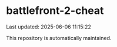 # battlefront-2-cheat

Last updated: 2025-06-06 11:15:22

This repository is automatically maintained.
